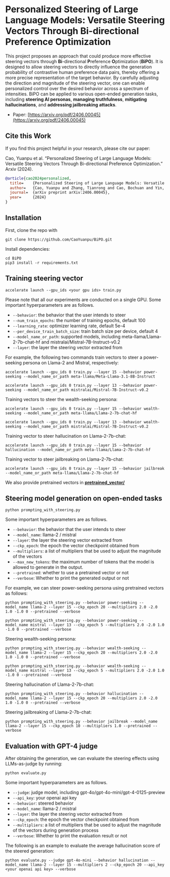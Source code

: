 # Personalized Steering of Large Language Models: Versatile Steering Vectors Through Bi-directional Preference Optimization


 This project proposes an approach that could produce more effective steering vectors through **Bi**-directional **P**reference **O**ptimization (**BiPO**). It is designed to allow steering vectors to directly influence the generation probability of contrastive human preference data pairs, thereby offering a more precise representation of the target behavior. By carefully adjusting the direction and magnitude of the steering vector, one can enable personalized control over the desired behavior across a spectrum of intensities. BiPO can be applied to various open-ended generation tasks, including **steering AI personas**, **managing truthfulness**, **mitigating hallucinations**, and **addressing jailbreaking attacks**.

 *   Paper: [https://arxiv.org/pdf/2406.00045](https://arxiv.org/pdf/2406.00045)

 ## Cite this Work
If you find this project helpful in your research, please cite our paper:

Cao, Yuanpu et al. “Personalized Steering of Large Language Models: Versatile Steering Vectors Through Bi-directional Preference Optimization.” Arxiv (2024).

```bibtex
@article{cao2024personalized,
  title=    {Personalized Steering of Large Language Models: Versatile Steering Vectors Through Bi-directional Preference Optimization},
  author=   {Cao, Yuanpu and Zhang, Tianrong and Cao, Bochuan and Yin, Ziyi and Lin, Lu and Ma, Fenglong and Chen, Jinghui},
  journal=  {arXiv preprint arXiv:2406.00045},
  year=     {2024}
}
```

## Installation
First, clone the repo with
```
git clone https://github.com/CaoYuanpu/BiPO.git
```

Install dependencies:
```
cd BiPO
pip3 install -r requirements.txt
```

## Training steering vector
```
accelerate launch --gpu_ids <your gpu ids> train.py
```
Please note that all our experiments are conducted on a single GPU. Some important hyperparameters are as follows.
*   `--behavior`: the behavior that the user intends to steer
*   `--num_train_epochs`: the number of training epochs, default 100
*   `--learning_rate`: optimizer learning rate, default 5e-4
*   `--per_device_train_batch_size`: train batch size per device, default 4
*   `--model_name_or_path`: supported models, including meta-llama/Llama-2-7b-chat-hf and mistralai/Mistral-7B-Instruct-v0.2
*   `--layer`: the layer the steering vector extracted from

For example, the following two commands train vectors to steer a power-seeking persona on Llama-2 and Mistral, respectively:
```
accelerate launch --gpu_ids 0 train.py --layer 15 --behavior power-seeking --model_name_or_path meta-llama/Meta-Llama-3.1-8B-Instruct
```
```
accelerate launch --gpu_ids 0 train.py --layer 13 --behavior power-seeking --model_name_or_path mistralai/Mistral-7B-Instruct-v0.2
```

Training vectors to steer the wealth-seeking persona:
```
accelerate launch --gpu_ids 0 train.py --layer 15 --behavior wealth-seeking --model_name_or_path meta-llama/Llama-2-7b-chat-hf
```
```
accelerate launch --gpu_ids 0 train.py --layer 13 --behavior wealth-seeking --model_name_or_path mistralai/Mistral-7B-Instruct-v0.2
```

Training vector to steer hallucination on Llama-2-7b-chat:
```
accelerate launch --gpu_ids 0 train.py --layer 15 --behavior hallucination --model_name_or_path meta-llama/Llama-2-7b-chat-hf
```

Training vector to steer jailbreaking on Llama-2-7b-chat:
```
accelerate launch --gpu_ids 0 train.py --layer 15 --behavior jailbreak --model_name_or_path meta-llama/Llama-2-7b-chat-hf
```

We also provide pretrained vectors in [**pretrained_vector/**](https://github.com/CaoYuanpu/BiPO/tree/main/pretrained_vector)

## Steering model generation on open-ended tasks
```
python prompting_with_steering.py
```
Some important hyperparameters are as follows.
*   `--behavior`: the behavior that the user intends to steer
*   `--model_name`: llama-2 / mistral
*   `--layer`: the layer the steering vector extracted from
*   `--ckp_epoch`: the epoch the vector checkpoint obtained from
*   `--multipliers`: a list of multipliers that be used to adjust the magnitude of the vectors
*   `--max_new_tokens`: the maximum number of tokens that the model is allowed to generate in the output.
*   `--pretrained`: whether to use a pretrained vector or not
*   `--verbose`: Whether to print the generated output or not

For example, we can steer power-seeking persona using pretrained vectors as follows:
```
python prompting_with_steering.py --behavior power-seeking --model_name llama-2 --layer 15 --ckp_epoch 20 --multipliers 2.0 -2.0 1.0 -1.0 0 --pretrained --verbose
```

```
python prompting_with_steering.py --behavior power-seeking --model_name mistral --layer 13 --ckp_epoch 5 --multipliers 2.0 -2.0 1.0 -1.0 0 --pretrained --verbose
```

Steering wealth-seeking persona:
```
python prompting_with_steering.py --behavior wealth-seeking --model_name llama-2 --layer 15 --ckp_epoch 20 --multipliers 2.0 -2.0 1.0 -1.0 0 --pretrained --verbose
```

```
python prompting_with_steering.py --behavior wealth-seeking --model_name mistral --layer 13 --ckp_epoch 5 --multipliers 2.0 -2.0 1.0 -1.0 0 --pretrained --verbose
```

Steering hallucination of Llama-2-7b-chat:
```
python prompting_with_steering.py --behavior hallucination --model_name llama-2 --layer 15 --ckp_epoch 20 --multipliers 2.0 -2.0 1.0 -1.0 0 --pretrained --verbose
```

Steering jailbreaking of Llama-2-7b-chat:
```
python prompting_with_steering.py --behavior jailbreak --model_name llama-2 --layer 15 --ckp_epoch 10 --multipliers 1.0 --pretrained --verbose
```

## Evaluation with GPT-4 judge
After obtaining the generation, we can evaluate the steering effects using LLMs-as-judge by running:

```
python evaluate.py
```
Some important hyperparameters are as follows.
*   `--judge`: judge model, including gpt-4o/gpt-4o-mini/gpt-4-0125-preview
*   `--api_key`: your openai api key
*   `--behavior`: steered behavior
*   `--model_name`: llama-2 / mistral
*   `--layer`: the layer the steering vector extracted from
*   `--ckp_epoch`: the epoch the vector checkpoint obtained from
*   `--multipliers`: a list of multipliers that be used to adjust the magnitude of the vectors during generation process
*   `--verbose`: Whether to print the evaluation result or not

The following is an example to evaluate the average hallucination score of the steered generation:
```
python evaluate.py --judge gpt-4o-mini --behavior hallucination --model_name llama-2 --layer 15 --multipliers 2 --ckp_epoch 20 --api_key <your openai api key> --verbose
```